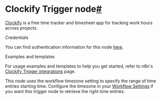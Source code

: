 [](https://github.com/n8n-io/n8n-docs/edit/main/docs/integrations/builtin/trigger-nodes/n8n-nodes-base.clockifytrigger.md "Edit this page")

# Clockify Trigger node[#](#clockify-trigger-node "Permanent link")

[Clockify](https://clockify.me/) is a free time tracker and timesheet app for tracking work hours across projects.

Credentials

You can find authentication information for this node [here](../../credentials/clockify/).

Examples and templates

For usage examples and templates to help you get started, refer to n8n's [Clockify Trigger integrations](https://n8n.io/integrations/clockify-trigger/) page.

This node uses the workflow timezone setting to specify the range of time entries starting time. Configure the timezone in your [Workflow Settings](../../../../workflows/settings/) if you want this trigger node to retrieve the right time entries.